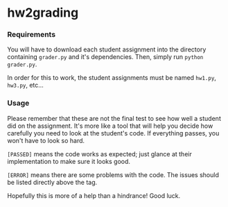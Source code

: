 # hw2grading

### Requirements
You will have to download each student assignment into the directory containing `grader.py` and it's dependencies.
Then, simply run `python grader.py`.

In order for this to work, the student assignments must be named `hw1.py`, `hw3.py`, etc... 

### Usage

Please remember that these are not the final test to see how well a student did on the assignment. It's more like a tool that will help you decide how carefully you need to look at the student's code. If everything passes, you won't have to look so hard.
 
 `[PASSED]` means the code works as expected; just glance at their implementation to make sure it looks good.
 
 `[ERROR]` means there are some problems with the code. The issues should be listed directly above the tag.
 
  
 Hopefully this is more of a help than a hindrance! Good luck.
